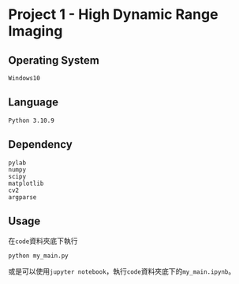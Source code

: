 # Project 1 - High Dynamic Range Imaging

## Operating System

    Windows10

## Language

    Python 3.10.9

## Dependency
    pylab
    numpy
    scipy
    matplotlib
    cv2
    argparse

## Usage

在```code```資料夾底下執行

    python my_main.py

或是可以使用```jupyter notebook```，執行```code```資料夾底下的```my_main.ipynb```。